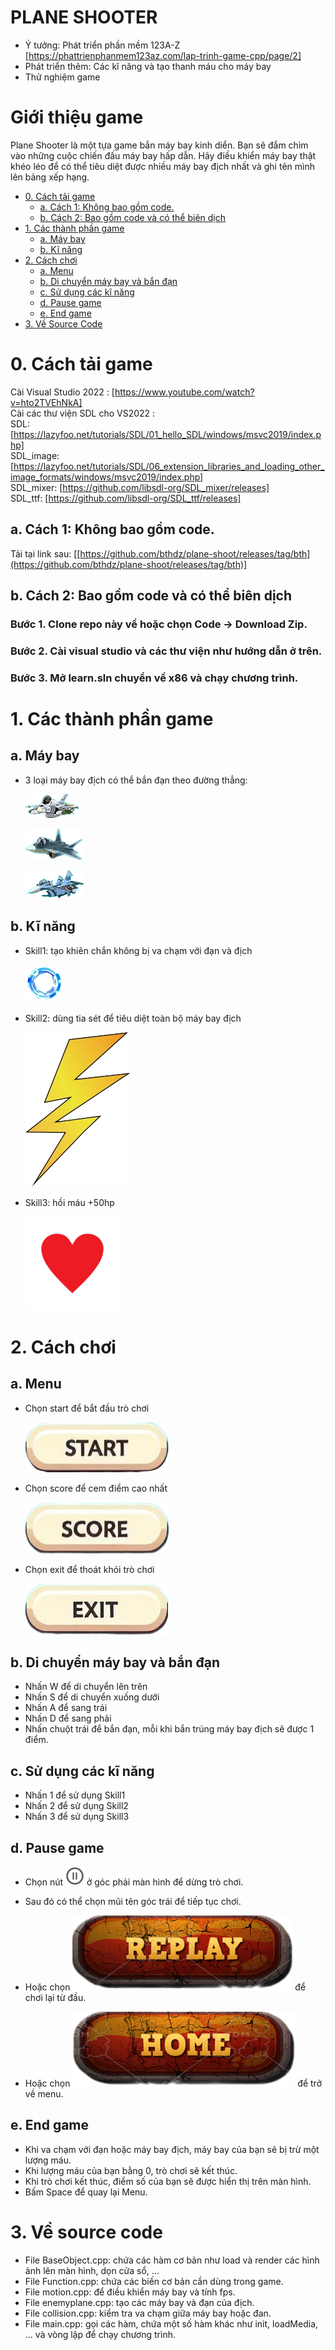 # PLANE SHOOTER
- Ý tưởng: Phát triển phần mềm 123A-Z  [https://phattrienphanmem123az.com/lap-trinh-game-cpp/page/2]
- Phát triển thêm: Các kĩ năng và tạo thanh máu cho máy bay
- Thử nghiệm game
# Giới thiệu game
Plane Shooter là một tựa game bắn máy bay kinh diển. Bạn sẽ đắm chìm vào những cuộc chiến đấu máy bay hấp dẫn. Hãy điều khiển máy bay thật khéo léo để có thể tiêu diệt được nhiều máy bay địch nhất và ghi tên mình lên bảng xếp hạng. 
- [0. Cách tải game](#0-cách-tải-game)
    * [a. Cách 1: Không bao gồm code.](#a-cách-1-không-bao-gồm-code)
    * [b. Cách 2: Bao gồm code và có thể biên dịch](#b-cách-2-bao-gồm-code-và-có-thể-biên-dịch)
- [1. Các thành phần game](#1-các-thành-phần-game)
    * [a. Máy bay](#a-máy-bay)
    * [b. Kĩ năng](#b-kĩ-năng)
- [2. Cách chơi](#1-cách-chơi)
    * [a. Menu](#a-menu)
    * [b. Di chuyển máy bay và bắn đạn](#b-di-chuyển-máy-bay-và-bắn-đạn)
    * [c. Sử dụng các kĩ năng](#c-sử-dụng-các-kĩ-năng)
    * [d. Pause game](#d-pause-game)
    * [e. End game](#e-end-game)
- [3. Về Source Code](#3-về-source-code)
# 0. Cách tải game
   Cài Visual Studio 2022 : [https://www.youtube.com/watch?v=hto2TVEhNkA]  
   Cài các thư viện SDL cho VS2022 :  
   SDL: [https://lazyfoo.net/tutorials/SDL/01_hello_SDL/windows/msvc2019/index.php]  
   SDL_image: [https://lazyfoo.net/tutorials/SDL/06_extension_libraries_and_loading_other_image_formats/windows/msvc2019/index.php]  
   SDL_mixer: [https://github.com/libsdl-org/SDL_mixer/releases]  
   SDL_ttf: [https://github.com/libsdl-org/SDL_ttf/releases]  
##  a. Cách 1: Không bao gồm code.
   Tải tại link sau: [[https://github.com/bthdz/plane-shoot/releases/tag/bth](https://github.com/bthdz/plane-shoot/releases/tag/bth)]
## b. Cách 2: Bao gồm code và có thể biên dịch  
### Bước 1. Clone repo này về hoặc chọn Code -> Download Zip.  
### Bước 2. Cài visual studio và các thư viện như hướng dẫn ở trên.
### Bước 3. Mở learn.sln chuyển về x86 và chạy chương trình.  

# 1. Các thành phần game
## a. Máy bay  
- 3 loại máy bay địch có thể bắn đạn theo đường thẳng:
       
  ![image](learn/image/plane1.png)
  
  ![image](learn/image/plane2.png)
  
  ![image](learn/image/plane3.png)
  
## b. Kĩ năng  
- Skill1: tạo khiên chắn không bị va chạm với đạn và địch

  ![image](learn/image/khien.png)

- Skill2: dùng tia sét để tiêu diệt toàn bộ máy bay địch

  ![image](learn/image/lightning4.png)

- Skill3: hồi máu +50hp  

  ![image](learn/image/heart.png)

# 2. Cách chơi  
## a. Menu
- Chọn start để bắt đầu trò chơi

  ![image](learn/image/start.png)

- Chọn score để cem điểm cao nhất

  ![image](learn/image/score.png)

- Chọn exit để thoát khỏi trò chơi

  ![image](learn/image/exit.png)

## b. Di chuyển máy bay và bắn đạn  
- Nhấn W để di chuyển lên trên
- Nhấn S để di chuyển xuống dưới
- Nhấn A để sang trái
- Nhấn D để sang phải
- Nhấn chuột trái để bắn đạn, mỗi khi bắn trúng máy bay địch sẽ được 1 điểm.

## c. Sử dụng các kĩ năng  
- Nhấn 1 để sử dụng Skill1
- Nhấn 2 để sử dụng Skill2
- Nhấn 3 để sử dụng Skill3

## d. Pause game  
- Chọn nút ![image](learn/image/pause.png) ở góc phải màn hình để dừng trò chơi.
  
- Sau đó có thể chọn mũi tên góc trái để tiếp tục chơi.

- Hoặc chọn ![image](learn/image/replay.png) để chơi lại từ đầu.

- Hoặc chọn ![image](learn/image/home.png) để trở về menu.

## e. End game
- Khi va chạm với đạn hoặc máy bay địch, máy bay của bạn sẽ bị trừ một lượng máu.
- Khi lượng máu của bạn bằng 0, trò chơi sẽ kết thúc.
- Khi trò chơi kết thúc, điểm số của bạn sẽ được hiển thị trên màn hình.
- Bấm Space để quay lại Menu.

# 3. Về source code  
- File BaseObject.cpp: chứa các hàm cơ bản như load và render các hình ảnh lên màn hình, dọn cửa sổ, ...
- File Function.cpp: chứa các biến cơ bản cần dùng trong game.
- File motion.cpp: để điều khiển máy bay và tính fps.
- File enemyplane.cpp: tạo các máy bay và đạn của địch.
- File collision.cpp: kiểm tra va chạm giữa máy bay hoặc đan.
- File main.cpp: gọi các hàm, chứa một số hàm khác như init, loadMedia, ... và vòng lặp để chạy chương trình.


